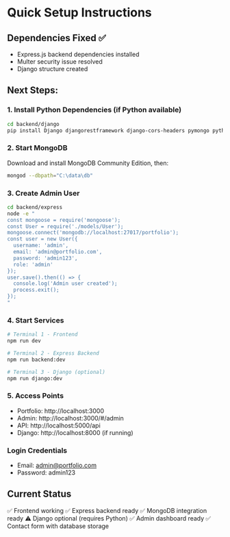# Quick Setup Instructions

## Dependencies Fixed ✅
- Express.js backend dependencies installed
- Multer security issue resolved
- Django structure created

## Next Steps:

### 1. Install Python Dependencies (if Python available)
```bash
cd backend/django
pip install Django djangorestframework django-cors-headers pymongo python-dotenv requests
```

### 2. Start MongoDB
Download and install MongoDB Community Edition, then:
```bash
mongod --dbpath="C:\data\db"
```

### 3. Create Admin User
```bash
cd backend/express
node -e "
const mongoose = require('mongoose');
const User = require('./models/User');
mongoose.connect('mongodb://localhost:27017/portfolio');
const user = new User({
  username: 'admin',
  email: 'admin@portfolio.com',
  password: 'admin123',
  role: 'admin'
});
user.save().then(() => {
  console.log('Admin user created');
  process.exit();
});
"
```

### 4. Start Services
```bash
# Terminal 1 - Frontend
npm run dev

# Terminal 2 - Express Backend
npm run backend:dev

# Terminal 3 - Django (optional)
npm run django:dev
```

### 5. Access Points
- Portfolio: http://localhost:3000
- Admin: http://localhost:3000/#/admin
- API: http://localhost:5000/api
- Django: http://localhost:8000 (if running)

### Login Credentials
- Email: admin@portfolio.com
- Password: admin123

## Current Status
✅ Frontend working
✅ Express backend ready
✅ MongoDB integration ready
⚠️ Django optional (requires Python)
✅ Admin dashboard ready
✅ Contact form with database storage
